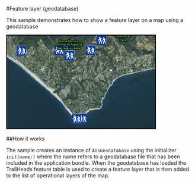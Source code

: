 #Feature layer (geodatabase)

This sample demonstrates how to show a feature layer on a map using a geodatabase

![](image1.png)

##How it works

The sample creates an instance of `AGSGeodatabase` using the initializer `init(name:)` where the name refers to a geodatabase file that has been included in the application bundle. When the geodatabase has loaded the TrailHeads feature table is used to create a feature layer that is then added to the list of operational layers of the map.



